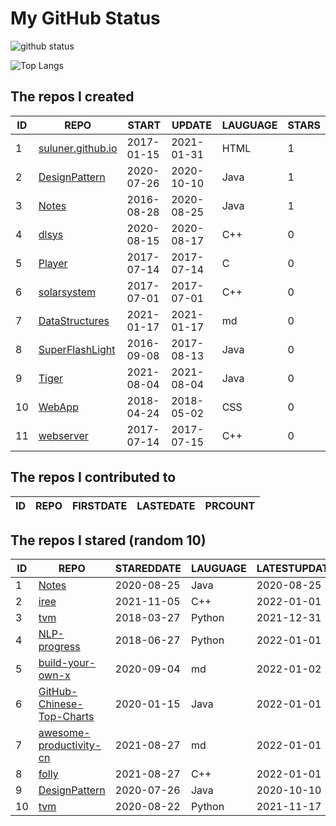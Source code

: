 # My GitHub Status

<img src="https://github-readme-stats-1.yihong0618.vercel.app/api?username=ThaddeusJiang&show_icons=true&&&hide_title=true&count_private=true" alt="github status" />

![Top Langs](https://github-readme-stats-1.yihong0618.vercel.app/api/top-langs/?username=ThaddeusJiang&layout=compact)

<!--START_SECTION:my_github-->
## The repos I created
| ID |                               REPO                                |   START    |   UPDATE   | LAUGUAGE | STARS |
|----|-------------------------------------------------------------------|------------|------------|----------|-------|
|  1 | [suluner.github.io](https://github.com/suluner/suluner.github.io) | 2017-01-15 | 2021-01-31 | HTML     |     1 |
|  2 | [DesignPattern](https://github.com/suluner/DesignPattern)         | 2020-07-26 | 2020-10-10 | Java     |     1 |
|  3 | [Notes](https://github.com/suluner/Notes)                         | 2016-08-28 | 2020-08-25 | Java     |     1 |
|  4 | [dlsys](https://github.com/suluner/dlsys)                         | 2020-08-15 | 2020-08-17 | C++      |     0 |
|  5 | [Player](https://github.com/suluner/Player)                       | 2017-07-14 | 2017-07-14 | C        |     0 |
|  6 | [solarsystem](https://github.com/suluner/solarsystem)             | 2017-07-01 | 2017-07-01 | C++      |     0 |
|  7 | [DataStructures](https://github.com/suluner/DataStructures)       | 2021-01-17 | 2021-01-17 | md       |     0 |
|  8 | [SuperFlashLight](https://github.com/suluner/SuperFlashLight)     | 2016-09-08 | 2017-08-13 | Java     |     0 |
|  9 | [Tiger](https://github.com/suluner/Tiger)                         | 2021-08-04 | 2021-08-04 | Java     |     0 |
| 10 | [WebApp](https://github.com/suluner/WebApp)                       | 2018-04-24 | 2018-05-02 | CSS      |     0 |
| 11 | [webserver](https://github.com/suluner/webserver)                 | 2017-07-14 | 2017-07-15 | C++      |     0 |

## The repos I contributed to
| ID | REPO | FIRSTDATE | LASTEDATE | PRCOUNT |
|----|------|-----------|-----------|---------|

## The repos I stared (random 10)
| ID |                                         REPO                                         | STAREDDATE | LAUGUAGE | LATESTUPDATE |
|----|--------------------------------------------------------------------------------------|------------|----------|--------------|
|  1 | [Notes](https://github.com/suluner/Notes)                                            | 2020-08-25 | Java     | 2020-08-25   |
|  2 | [iree](https://github.com/google/iree)                                               | 2021-11-05 | C++      | 2022-01-01   |
|  3 | [tvm](https://github.com/apache/tvm)                                                 | 2018-03-27 | Python   | 2021-12-31   |
|  4 | [NLP-progress](https://github.com/sebastianruder/NLP-progress)                       | 2018-06-27 | Python   | 2022-01-01   |
|  5 | [build-your-own-x](https://github.com/danistefanovic/build-your-own-x)               | 2020-09-04 | md       | 2022-01-02   |
|  6 | [GitHub-Chinese-Top-Charts](https://github.com/GrowingGit/GitHub-Chinese-Top-Charts) | 2020-01-15 | Java     | 2022-01-01   |
|  7 | [awesome-productivity-cn](https://github.com/eastlakeside/awesome-productivity-cn)   | 2021-08-27 | md       | 2022-01-01   |
|  8 | [folly](https://github.com/facebook/folly)                                           | 2021-08-27 | C++      | 2022-01-01   |
|  9 | [DesignPattern](https://github.com/suluner/DesignPattern)                            | 2020-07-26 | Java     | 2020-10-10   |
| 10 | [tvm](https://github.com/tqchen/tvm)                                                 | 2020-08-22 | Python   | 2021-11-17   |

<!--END_SECTION:my_github-->
